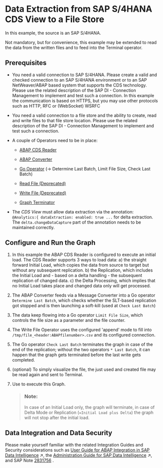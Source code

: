 <!-- loioe9747985aa6546aeabe85b5bae50e8a4 -->

# Data Extraction from SAP S/4HANA CDS View to a File Store

In this example, the source is an SAP S/4HANA.



Not mandatory, but for convenience, this example may be extended to read the data from the written files and to feed into the Terminal operator.



<a name="loioe9747985aa6546aeabe85b5bae50e8a4__section_zmq_1vc_1kb"/>

## Prerequisites

-   You need a valid connection to SAP S/4HANA. Please create a valid and checked connection to an SAP S/4HANA environment or to an SAP NetWeaver/ABAP based system that supports the CDS technology. Please use the related description of the SAP DI - Connection Management to implement and test such a connection. In this example the communication is based on HTTPS, but you may use other protocols such as HTTP, RFC or \(WebSocket\) WSRFC

-   You need a valid connection to a file store and the ability to create, read and write files to that file store location. Please use the related description of the SAP DI - Connection Management to implement and test such a connection.

-   A couple of Operators need to be in place:

    -   [ABAP CDS Reader](../data-intelligence-operators/abap-cds-reader-df331fc.md)

    -   [ABAP Converter](../data-intelligence-operators/abap-converter-d58c19e.md)

    -   [Go Operator](../data-intelligence-operators/go-operator-aabb1ca.md) \(→ Determine Last Batch, Limit File Size, Check Last Batch\)

    -   [Read File \(Deprecated\)](../data-intelligence-operators/read-file-deprecated-df00daf.md)

    -   [Write File \(Deprecated\)](../data-intelligence-operators/write-file-deprecated-43e1cc8.md)

    -   [Graph Terminator](../data-intelligence-operators/graph-terminator-26f7ff3.md)


-   The *CDS View* must allow data extraction via the annotation: `@Analytics:{ dataExtraction: enabled: true ...` for delta extraction. The `delta.changeDataCapture` part of the annotation needs to be maintained correctly.




<a name="loioe9747985aa6546aeabe85b5bae50e8a4__section_ebl_jvc_1kb"/>

## Configure and Run the Graph

1.  In this example the ABAP CDS Reader is configured to execute an initial load. The CDS Reader supports 3 ways to load data: a\) the straight forward Initial Load, which copies the data from source to target but without any subsequent replication. b\) the Replication, which includes the Initial Load and - based on a delta handling - the subsequent replication of changed data. c\) the Delta Processing, which implies that no Initial Load takes place and changed data only will get processed.

2.  The ABAP Converter feeds via a Message Converter into a Go operator `Determine Last Batch`, which checks whether the SLT-based replication got stopped and is then launching a soft-kill \(used at `Check Last Batch`\)

3.  The data keep flowing into a Go operator `Limit File Size`, which controls the file size as a parameter and the file counter.

4.  The Write File Operator uses the configured 'append' mode to fill into ``/tmp/file_<header:ABAPfilenumber>.csv`` and its configured connection.

5.  The Go operator `Check Last Batch` terminates the graph in case of the end of the replication; without the two operators `* Last Batch`, it can happen that the graph gets terminated before the last write gets completed.

6.  \(optional\) To simply visualize the file, the just used and created file may be read again and sent to Terminal.

7.  Use to execute this Graph.

    > ### Note:  
    > In case of an Initial Load only, the graph will terminate, in case of Delta Mode or Replication \(`=Initial Load plus Delta`\) the graph will not stop after the initial load.




<a name="loioe9747985aa6546aeabe85b5bae50e8a4__section_xhm_byc_1kb"/>

## Data Integration and Data Security

Please make yourself familiar with the related Integration Guides and Security considerations such as [User Guide for ABAP Integration in SAP Data Intelligence](https://help.sap.com/viewer/3a65df0ce7cd40d3a61225b7d3c86703/Cloud/en-US/8b287f0f0033447c8a57a1bee74cd840.html "This guide is relevant for you if your use case for SAP Data Intelligence Cloud involves ABAP-based SAP systems, such as SAP S/4HANA or SAP Business Warehouse (BW).") :arrow_upper_right:, the [Administration Guide for SAP Data Intelligence](https://help.sap.com/viewer/300d97f4d57c4b329df8c83858ff67fb/Dev/en-US/884ffcd587784ed2a311b2c19feb8410.html "The SAP Data Intelligence Administration Guide contains information about configuring, monitoring, and managing SAP Data Intelligence.") :arrow_upper_right:, and SAP Note [2831756](https://me.sap.com/notes/2831756) .

